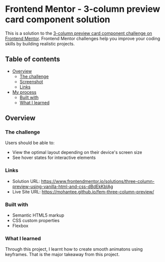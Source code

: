 # Frontend Mentor - 3-column preview card component solution

This is a solution to the [3-column preview card component challenge on Frontend Mentor](https://www.frontendmentor.io/challenges/3column-preview-card-component-pH92eAR2-). Frontend Mentor challenges help you improve your coding skills by building realistic projects.

## Table of contents

- [Overview](#overview)
  - [The challenge](#the-challenge)
  - [Screenshot](#screenshot)
  - [Links](#links)
- [My process](#my-process)
  - [Built with](#built-with)
  - [What I learned](#what-i-learned)

## Overview

### The challenge

Users should be able to:

- View the optimal layout depending on their device's screen size
- See hover states for interactive elements

### Links

- Solution URL: https://www.frontendmentor.io/solutions/three-column-preview-using-vanilla-html-and-css-dBdEkKblAg
- Live Site URL: https://mohantee.github.io/fem-three-column-preview/

### Built with

- Semantic HTML5 markup
- CSS custom properties
- Flexbox

### What I learned

Through this project, I learnt how to create smooth animatons using keyframes. That is the major takeaway from this project.
